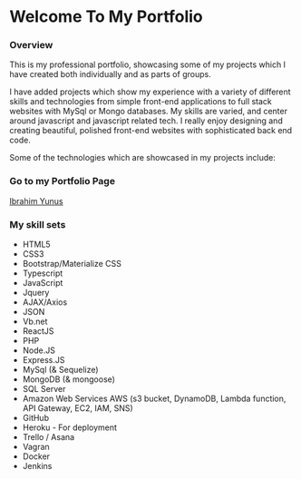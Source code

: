 # Welcome To My Portfolio

### Overview

This is my professional portfolio, showcasing some of my projects which I have created both individually and as parts of groups.

I have added projects which show my experience with a variety of different skills and technologies from simple front-end applications to full stack websites with MySql or Mongo databases. My skills are varied, and center around javascript and javascript related tech. I really enjoy designing and creating beautiful, polished front-end websites with sophisticated back end code.

Some of the technologies which are showcased in my projects include:

### Go to my Portfolio Page

[Ibrahim Yunus](https://yunusibrahim.me/)

### My skill sets
- HTML5
- CSS3
- Bootstrap/Materialize CSS
- Typescript
- JavaScript
- Jquery
- AJAX/Axios
- JSON
- Vb.net
- ReactJS
- PHP
- Node.JS
- Express.JS
- MySql (& Sequelize)
- MongoDB (& mongoose)
- SQL Server
- Amazon Web Services AWS (s3 bucket, DynamoDB, Lambda function, API Gateway, EC2, IAM, SNS)
- GitHub
- Heroku - For deployment
- Trello / Asana
- Vagran 
- Docker
- Jenkins
